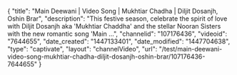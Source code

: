 {
    "title": "Main Deewani | Video Song | Mukhtiar Chadha | Diljit Dosanjh, Oshin Brar",
    "description": "This festive season, celebrate the spirit of love with Diljit Dosanjh aka 'Mukhtiar Chaddha' and the stellar Nooran Sisters with the new romantic song 'Main ...",
    "channelid": "107176436",
    "videoid": "7644655",
    "date_created": "1447133401",
    "date_modified": "1447704638",
    "type": "captivate",
    "layout": "channelVideo",
    "url": "\/test\/main-deewani-video-song-mukhtiar-chadha-diljit-dosanjh-oshin-brar\/107176436-7644655"
}
